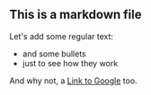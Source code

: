 ## This is a markdown file

Let's add some regular text:

* and some bullets
* just to see how they work

And why not, a [Link to Google](http://www.google.com) too.

